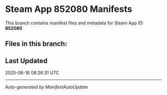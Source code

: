 # Steam App 852080 Manifests

This branch contains manifest files and metadata for Steam App ID: **852080**

## Files in this branch:

## Last Updated
2025-06-16 08:26:31 UTC

---
*Auto-generated by ManifestAutoUpdate*
